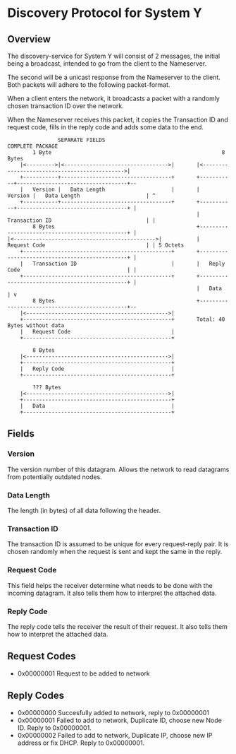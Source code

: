 # Discovery Protocol for System Y
## Overview
The discovery-service for System Y will consist of 2 messages, the initial being a broadcast, intended to go from the client to the Nameserver.

The second will be a unicast response from the Nameserver to the client.
Both packets will adhere to the following packet-format.


When a client enters the network, it broadcasts a packet with a randomly chosen transaction ID over the network.

When the Nameserver receives this packet, it copies the Transaction ID and request code, fills in the reply code and adds some data to the end.


```
                SEPARATE FIELDS                                         COMPLETE PACKAGE
        1 Byte                                                      8 Bytes
    |<--------->|<--------------------------------->|       |<--------------------------------------------->|
    +-----------+-----------------------------------+       +-----------+-----------------------------------+--
    |   Version |   Data Length                     |       |   Version |   Data Length                     | ^
    +-----------+-----------------------------------+       +-----------+-----------------------------------+ |
                                                            |   Transaction ID                              | |
        8 Bytes                                             +-----------------------------------------------+ |
|<--------------------------------------------->|           |   Request Code                                | | 5 Octets
    +-----------------------------------------------+       +-----------------------------------------------+ |
    |   Transaction ID                              |       |   Reply Code                                  | |
    +-----------------------------------------------+       +-----------------------------------------------+ |
                                                            |   Data                                        | v
        8 Bytes                                             +-----------------------------------------------+--
    |<--------------------------------------------->|
    +-----------------------------------------------+       Total: 40 Bytes without data
    |   Request Code                                |
    +-----------------------------------------------+
    
        8 Bytes
    |<--------------------------------------------->|
    +-----------------------------------------------+
    |   Reply Code                                  |
    +-----------------------------------------------+
    
        ??? Bytes
    |<--------------------------------------------->|
    +-----------------------------------------------+
    |   Data                                        |
    +-----------------------------------------------+
```

## Fields

### Version
The version number of this datagram. Allows the network to read datagrams from potentially outdated nodes.

### Data Length
The length (in bytes) of all data following the header.

### Transaction ID
The transaction ID is assumed to be unique for every request-reply pair. It is chosen randomly when the request is sent and kept the same in the reply.

### Request Code
This field helps the receiver determine what needs to be done with the incoming datagram. It also tells them how to interpret the attached data.


### Reply Code
The reply code tells the receiver the result of their request. It also tells them how to interpret the attached data.

## Request Codes

- 0x00000001  Request to be added to network

## Reply Codes

- 0x00000000  Succesfully added to network, reply to 0x00000001
- 0x00000001  Failed to add to network, Duplicate ID, choose new Node ID. Reply to 0x00000001.
- 0x00000002  Failed to add to network, Duplicate IP, choose new IP address or fix DHCP. Reply to 0x00000001.